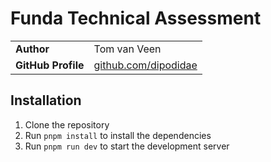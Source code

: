 # Funda Technical Assessment

|                    |                                                      |
| ------------------ | ---------------------------------------------------- |
| **Author**         | Tom van Veen                                         |
| **GitHub Profile** | [github.com/dipodidae](https://github.com/dipodidae) |

## Installation

1. Clone the repository
2. Run `pnpm install` to install the dependencies
3. Run `pnpm run dev` to start the development server
